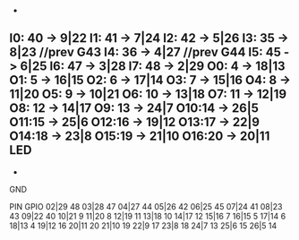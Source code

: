 -
I0: 40 -> 9|22
I1: 41 -> 7|24
I2: 42 -> 5|26
I3: 35 -> 8|23 //prev G43
I4: 36 -> 4|27 //prev G44
I5: 45 -> 6|25
I6: 47 -> 3|28
I7: 48 -> 2|29
O0: 4  -> 18|13
O1: 5  -> 16|15
O2: 6  -> 17|14
O3: 7  -> 15|16
O4: 8  -> 11|20
O5: 9  -> 10|21
O6: 10 -> 13|18
O7: 11 -> 12|19
O8: 12 -> 14|17
O9: 13 -> 24|7
O10:14 -> 26|5
O11:15 -> 25|6
O12:16 -> 19|12
O13:17 -> 22|9
O14:18 -> 23|8
O15:19 -> 21|10
O16:20 -> 20|11
LED
-
-
GND

PIN     GPIO
02|29   48
03|28   47
04|27   44
05|26   42
06|25   45
07|24   41
08|23   43
09|22   40
10|21   9
11|20   8
12|19   11
13|18   10
14|17   12
15|16   7
16|15   5
17|14   6
18|13   4
19|12   16
20|11   20
21|10   19
22|9    17
23|8    18
24|7    13
25|6    15
26|5    14